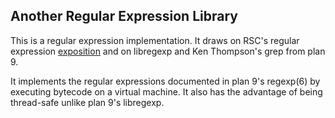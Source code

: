 Another Regular Expression Library
-

This is a regular expression implementation. It draws on
RSC's regular expression [exposition](https://swtch.com/~rsc/regexp/)
and on libregexp and Ken Thompson's grep from plan 9.

It implements the regular expressions documented in plan 9's regexp(6)
by executing bytecode on a virtual machine. It also has the advantage of
being thread-safe unlike plan 9's libregexp.